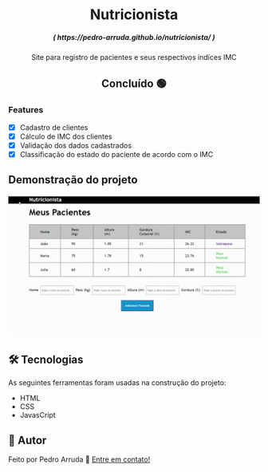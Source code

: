 <h1 align="center">Nutricionista</h1>

<h5 align= "center">( https://pedro-arruda.github.io/nutricionista/ )</h5>


<p align="center">Site para registro de pacientes e seus respectivos indíces IMC</p>

<h2 align="center"> 
	Concluído 🟢
</h2>

### Features

- [x] Cadastro de clientes
- [x] Cálculo de IMC dos clientes
- [x] Validação dos dados cadastrados
- [x] Classificação do estado do paciente de acordo com o IMC

<h2> 
	Demonstração do projeto
</h2>
<img src="img/nutricionista.gif" alt="Demonstração do projeto">

<h2> 
	 🛠 Tecnologias
</h2>

As seguintes ferramentas foram usadas na construção do projeto:

- HTML
- CSS
- JavasCript

## 👦 Autor

Feito por Pedro Arruda 👋 [Entre em contato!](https://www.linkedin.com/in/pedro-scucuglia-arruda/)
